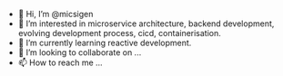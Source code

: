 - 👋 Hi, I’m @micsigen
- 👀 I’m interested in microservice architecture, backend development, evolving development process, cicd, containerisation.
- 🌱 I’m currently learning reactive development.
- 💞️ I’m looking to collaborate on ...
- 📫 How to reach me ...

<!---
micsigen/micsigen is a ✨ special ✨ repository because its `README.md` (this file) appears on your GitHub profile.
You can click the Preview link to take a look at your changes.
--->
